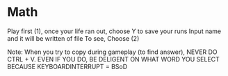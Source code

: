 # Math
Play first (1), once your life ran out, choose Y to save your runs
Input name and it will be written of file
To see, Choose (2)

Note: When you try to copy during gameplay (to find answer), NEVER DO CTRL + V. EVEN IF YOU DO, BE DELIGENT ON WHAT WORD YOU SELECT
BECAUSE KEYBOARDINTERRUPT = BSoD
